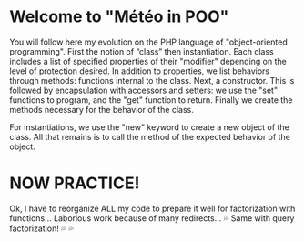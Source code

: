 # Welcome to "Météo in POO"<br>
You will follow here my evolution on the PHP language of "object-oriented programming".
First the notion of “class” then instantiation.
Each class includes a list of specified properties of their "modifier" depending on the level of protection desired.
In addition to properties, we list behaviors through methods: functions internal to the class.
Next, a constructor.
This is followed by encapsulation with accessors and setters: we use the "set" functions to program, and the "get" function to return.
Finally we create the methods necessary for the behavior of the class.

For instantiations, we use the "new" keyword to create a new object of the class. All that remains is to call the method of the expected behavior of the object.

# NOW PRACTICE!
Ok, I have to reorganize ALL my code to prepare it well for factorization with functions... Laborious work because of many redirects... 💦
Same with query factorization! 💦 💦
